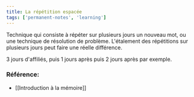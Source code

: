```yaml
---
title: La répétition espacée
tags: ['permanent-notes', 'learning']
---
```


Technique qui consiste à répéter sur plusieurs jours un nouveau mot, ou une technique de résolution de problème. L'étalement des répétitions sur plusieurs jours peut faire une réelle différence. 

3 jours d'affiliés, puis 1 jours après puis 2 jours après par exemple.


### Référence: 
- [[Introduction à la mémoire]]
